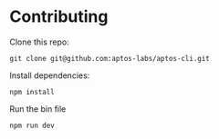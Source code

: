 # Contributing

Clone this repo:

```
git clone git@github.com:aptos-labs/aptos-cli.git
```

Install dependencies:

```
npm install
```

Run the bin file

```
npm run dev
```
